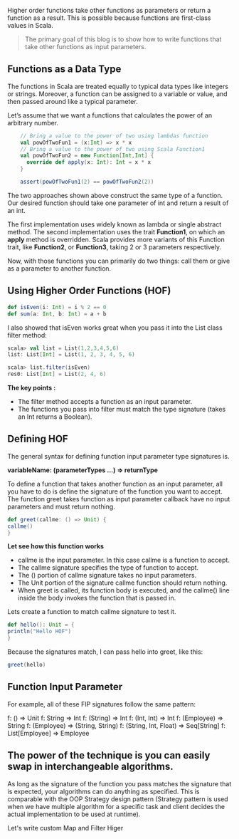 Higher order functions take other functions as parameters or return a function as a result. This is possible because functions are first-class values in Scala.

> The primary goal of this blog is to show how to write functions that
> take other functions as input parameters.

## Functions as a Data Type

The functions in Scala are treated equally to typical data types like integers or strings. Moreover, a function can be assigned to a variable or value, and then passed around like a typical parameter.

Let’s assume that we want a functions that calculates the power of an arbitrary number.
```scala
    // Bring a value to the power of two using lambdas function
    val powOfTwoFun1 = (x:Int) => x * x
    // Bring a value to the power of two using Scala Function1
    val powOfTwoFun2 = new Function[Int,Int] {
      override def apply(x: Int): Int = x * x
    }

    assert(powOfTwoFun1(2) == powOfTwoFun2(2))
```

The two approaches shown above construct the same type of a function. Our desired function should take one parameter of int and return a result of an int.

The first implementation uses widely known as lambda or single abstract method. The second implementation uses the trait  **Function1**, on which an  **apply**  method is overridden. Scala provides more variants of this Function trait, like  **Function2**, or  **Function3**, taking 2 or 3 parameters respectively.

Now, with those functions you can primarily do two things: call them or give as a parameter to another function.

## Using Higher Order Functions (HOF)

```scala
def isEven(i: Int) = i % 2 == 0
def sum(a: Int, b: Int) = a + b
```

I also showed that isEven works great when you pass it into the List class filter method:
```scala
scala> val list = List(1,2,3,4,5,6)
list: List[Int] = List(1, 2, 3, 4, 5, 6)

scala> list.filter(isEven)
res0: List[Int] = List(2, 4, 6)
```
**The key points :**

 - The filter method accepts a function as an input parameter.
 - The functions you pass into filter must match the type signature (takes an Int returns a Boolean).

## Defining HOF
The general syntax for defining function input parameter type signatures is.

**variableName: (parameterTypes ...) => returnType**

To define a function that takes another function as an input parameter, all you have to do is define the signature of the function you want to accept. The function greet takes function as input parameter callback have no input parameters and must return nothing.

```scala
def greet(callme: () => Unit) {
callme()
}
```

**Let see how this function works**

 - callme is the input parameter. In this case callme is a function to
   accept.
 - The callme signature specifies the type of function to accept.
 - The () portion of callme signature takes no input parameters.
 - The Unit portion of the signature callme function should return
   nothing.
 - When greet is called, its function body is executed, and the callme()
   line inside the body invokes the function that is passed in.

Lets create a function to match callme signature to test it.
```scala
def hello(): Unit = {
println("Hello HOF")
}
```
Because the signatures match, I can pass hello into greet, like this:
```scala
greet(hello)
```

## Function Input Parameter

For example, all of these FIP signatures follow the same pattern:

f: () => Unit 
f: String => Int 
f: (String) => Int 
f: (Int, Int) => Int 
f: (Employee) => String 
f: (Employee) => (String, String) 
f: (String, Int, Float) => Seq[String]
f: List[Employee] => Employee

## The power of the technique is you can easily swap in interchangeable algorithms.

As long as the signature of the function you pass matches the signature that is expected, your algorithms can do anything as specified. This is comparable  with the OOP Strategy design pattern (Strategy pattern is used when we have multiple algorithm for a specific task and client decides the actual implementation to be used at runtime).

Let's write custom Map and Filter Higer
<!--stackedit_data:
eyJoaXN0b3J5IjpbMTk3MDQ0NTUyMiw4MTc4NjE4MTMsNTIxMj
c0MjkzLC0zMDcyOTI0NywxMjE1MTMyNTMyLC0xMzQzMTg2MDQ3
LDE4NjYzNzMwMTMsLTExOTI3NzQ3NTUsOTc2MTQ3NDczLC04OT
M3Njg4NCwtMTA3OTQzNDEzNywtNTY1MTEzNjM3LC0xNTY5OTA0
MTQyLDE4MTQ4MzQ0MjcsMjAyNzA1NjY3MywtMTI1OTg5MDA2MS
wtMTQ1MzY4MDY5LDEzNDIyNzI1ODEsMTQ0NjQzMjY1NSwxMjk2
NTIwMDg2XX0=
-->